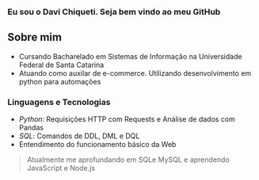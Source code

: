### Eu sou o Davi Chiqueti. Seja bem vindo ao meu GitHub

## Sobre mim
- Cursando Bacharelado em Sistemas de Informação na Universidade Federal de Santa Catarina
- Atuando como auxilar de e-commerce. Utilizando desenvolvimento em python para automações

### Linguagens e Tecnologias

* *Python*: Requisições HTTP com Requests e Análise de dados com Pandas
* *SQL*: Comandos de DDL, DML e DQL
* Entendimento do funcionamento básico da Web

> Atualmente me aprofundando em SQLe MySQL e aprendendo JavaScript e Node.js
